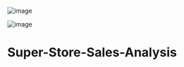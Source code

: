 ![image](https://github.com/Kushagra0710/Super-Store-Sales-Analysis/assets/142685754/562b44cf-77c6-45f9-af7b-74d4932ebb98)



![image](https://github.com/Kushagra0710/Super-Store-Sales-Analysis/assets/142685754/c6f29472-3310-4626-953a-1969a702f4d8)

# Super-Store-Sales-Analysis

